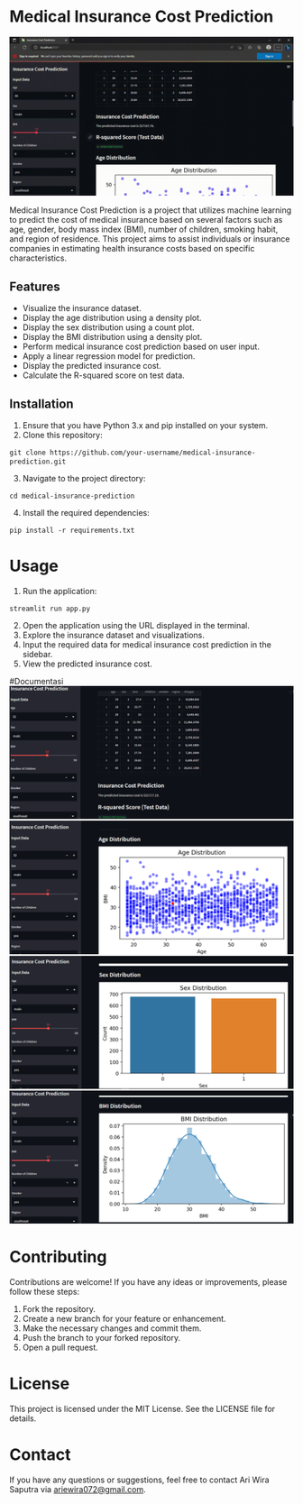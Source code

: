 # Medical Insurance Cost Prediction

![Image Medical](https://github.com/AriWiraSaputra/Medical-Insurance-Cost-Prediction/blob/main/Insurance%20Cost%20Prediction%20-%20Personal%20-%20Microsoft_%20Edge%202023-05-16%2023-02-45.gif)



Medical Insurance Cost Prediction is a project that utilizes machine learning to predict the cost of medical insurance based on several factors such as age, gender, body mass index (BMI), number of children, smoking habit, and region of residence. This project aims to assist individuals or insurance companies in estimating health insurance costs based on specific characteristics.

## Features

- Visualize the insurance dataset.
- Display the age distribution using a density plot.
- Display the sex distribution using a count plot.
- Display the BMI distribution using a density plot.
- Perform medical insurance cost prediction based on user input.
- Apply a linear regression model for prediction.
- Display the predicted insurance cost.
- Calculate the R-squared score on test data.

## Installation

1. Ensure that you have Python 3.x and pip installed on your system.
2. Clone this repository:

  ```shell
  git clone https://github.com/your-username/medical-insurance-prediction.git
  ```

3. Navigate to the project directory:

  ```shell
  cd medical-insurance-prediction
  ```
4. Install the required dependencies:
  
  ```shell
  pip install -r requirements.txt
  ```
# Usage
1. Run the application:
  
  ```shell
  streamlit run app.py
  ```
2. Open the application using the URL displayed in the terminal.
3. Explore the insurance dataset and visualizations.
4. Input the required data for medical insurance cost prediction in the sidebar.
5. View the predicted insurance cost.

#Documentasi 
![Image Medical Cost](https://github.com/AriWiraSaputra/Medical-Insurance-Cost-Prediction/blob/main/Insecure%20cost%20prediction.png)
![Image Age](https://github.com/AriWiraSaputra/Medical-Insurance-Cost-Prediction/blob/main/age%20distsributon.png)
![Image Sex](https://github.com/AriWiraSaputra/Medical-Insurance-Cost-Prediction/blob/main/sex%20distrubtion.png)
![Image BMI](https://github.com/AriWiraSaputra/Medical-Insurance-Cost-Prediction/blob/main/BMI%20distrubtion.png)


# Contributing
Contributions are welcome! If you have any ideas or improvements, please follow these steps:
1. Fork the repository.
2. Create a new branch for your feature or enhancement.
3. Make the necessary changes and commit them.
4. Push the branch to your forked repository.
5. Open a pull request.

# License
This project is licensed under the MIT License. See the LICENSE file for details.

# Contact
If you have any questions or suggestions, feel free to contact Ari Wira Saputra via ariewira072@gmail.com.
